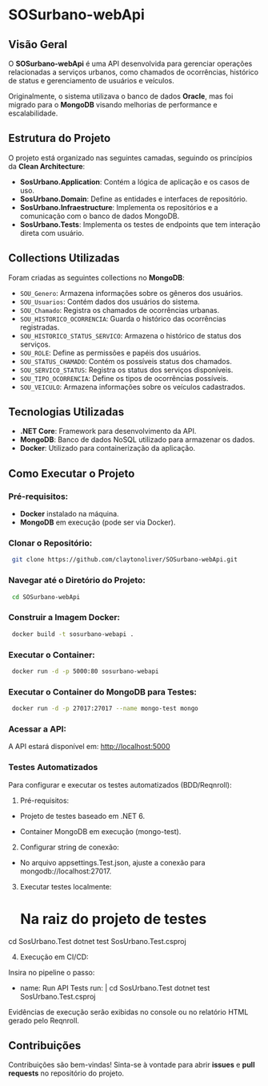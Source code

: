 # SOSurbano-webApi

## Visão Geral
O **SOSurbano-webApi** é uma API desenvolvida para gerenciar operações relacionadas a serviços urbanos, como chamados de ocorrências, histórico de status e gerenciamento de usuários e veículos. 

Originalmente, o sistema utilizava o banco de dados **Oracle**, mas foi migrado para o **MongoDB** visando melhorias de performance e escalabilidade.

## Estrutura do Projeto
O projeto está organizado nas seguintes camadas, seguindo os princípios da **Clean Architecture**:

- **SosUrbano.Application**: Contém a lógica de aplicação e os casos de uso.
- **SosUrbano.Domain**: Define as entidades e interfaces de repositório.
- **SosUrbano.Infraestructure**: Implementa os repositórios e a comunicação com o banco de dados MongoDB.
- **SosUrbano.Tests**: Implementa os testes de endpoints que tem interação direta com usuário.

## Collections Utilizadas
Foram criadas as seguintes collections no **MongoDB**:

- `SOU_Genero`: Armazena informações sobre os gêneros dos usuários.
- `SOU_Usuarios`: Contém dados dos usuários do sistema.
- `SOU_Chamado`: Registra os chamados de ocorrências urbanas.
- `SOU_HISTORICO_OCORRENCIA`: Guarda o histórico das ocorrências registradas.
- `SOU_HISTORICO_STATUS_SERVICO`: Armazena o histórico de status dos serviços.
- `SOU_ROLE`: Define as permissões e papéis dos usuários.
- `SOU_STATUS_CHAMADO`: Contém os possíveis status dos chamados.
- `SOU_SERVICO_STATUS`: Registra os status dos serviços disponíveis.
- `SOU_TIPO_OCORRENCIA`: Define os tipos de ocorrências possíveis.
- `SOU_VEICULO`: Armazena informações sobre os veículos cadastrados.

## Tecnologias Utilizadas
- **.NET Core**: Framework para desenvolvimento da API.
- **MongoDB**: Banco de dados NoSQL utilizado para armazenar os dados.
- **Docker**: Utilizado para containerização da aplicação.

## Como Executar o Projeto

### Pré-requisitos:
- **Docker** instalado na máquina.
- **MongoDB** em execução (pode ser via Docker).

### Clonar o Repositório:
```bash
 git clone https://github.com/claytonoliver/SOSurbano-webApi.git
```

### Navegar até o Diretório do Projeto:
```bash
 cd SOSurbano-webApi
```

### Construir a Imagem Docker:
```bash
 docker build -t sosurbano-webapi .
```

### Executar o Container:
```bash
 docker run -d -p 5000:80 sosurbano-webapi
```

### Executar o Container do MongoDB para Testes:
```bash
 docker run -d -p 27017:27017 --name mongo-test mongo
```

### Acessar a API:
A API estará disponível em: [http://localhost:5000](http://localhost:5000)

### Testes Automatizados

Para configurar e executar os testes automatizados (BDD/Reqnroll):

1. Pré-requisitos:

 - Projeto de testes baseado em .NET 6.

 - Container MongoDB em execução (mongo-test).

2. Configurar string de conexão:

 - No arquivo appsettings.Test.json, ajuste a conexão para mongodb://localhost:27017.

3. Executar testes localmente:
   
    # Na raiz do projeto de testes
 cd SosUrbano.Test
 dotnet test SosUrbano.Test.csproj

 4. Execução em CI/CD:

Insira no pipeline o passo:

- name: Run API Tests
  run: |
    cd SosUrbano.Test
    dotnet test SosUrbano.Test.csproj

Evidências de execução serão exibidas no console ou no relatório HTML gerado pelo Reqnroll.


## Contribuições
Contribuições são bem-vindas! Sinta-se à vontade para abrir **issues** e **pull requests** no repositório do projeto.
